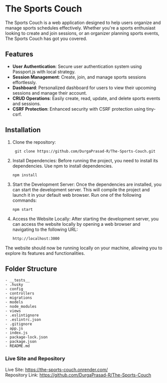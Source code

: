 # The Sports Couch

The Sports Couch is a web application designed to help users organize and manage sports schedules effectively. Whether you're a sports enthusiast looking to create and join sessions, or an organizer planning sports events, The Sports Couch has got you covered.

## Features

- **User Authentication**: Secure user authentication system using Passport.js with local strategy.
- **Session Management**: Create, join, and manage sports sessions effortlessly.
- **Dashboard**: Personalized dashboard for users to view their upcoming sessions and manage their account.
- **CRUD Operations**: Easily create, read, update, and delete sports events and sessions.
- **CSRF Protection**: Enhanced security with CSRF protection using tiny-csrf.

## Installation

1. Clone the repository:

   ```
    git clone https://github.com/DurgaPrasad-R/The-Sports-Couch.git
   ```

2. Install Dependencies:
   Before running the project, you need to install its dependencies. Use npm to install dependencies.

   ```
   npm install
   ```

3. Start the Development Server:
   Once the dependencies are installed, you can start the development server. This will compile the project and launch it in your default web browser. Run one of the following commands:

   ```
   npm start
   ```

4. Access the Website Locally:
   After starting the development server, you can access the website locally by opening a web browser and navigating to the following URL:

   ```
   http://localhost:3000
   ```

The website should now be running locally on your machine, allowing you to explore its features and functionalities.

## Folder Structure

```
- __tests__
- .husky
- config
- controllers
- migrations
- models
- node_modules
- views
- .eslintignore
- .eslintrc.json
- .gitignore
- app.js
- index.js
- package-lock.json
- package.json
- README.md
```

### Live Site and Repository

Live Site: https://the-sports-couch.onrender.com/
<br>
Repository Link: https://github.com/DurgaPrasad-R/The-Sports-Couch
